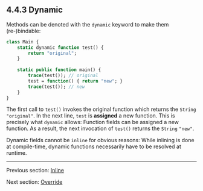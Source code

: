 ## 4.4.3 Dynamic

Methods can be denoted with the `dynamic` keyword to make them (re-)bindable:

```haxe
class Main {
	static dynamic function test() {
		return "original";
	}
	
	static public function main() {
		trace(test()); // original
		test = function() { return "new"; }
		trace(test()); // new
	}
}
```

The first call to `test()` invokes the original function which returns the `String` `"original"`. In the next line, `test` is **assigned** a new function. This is precisely what `dynamic` allows: Function fields can be assigned a new function. As a result, the next invocation of `test()` returns the `String` `"new"`.

Dynamic fields cannot be `inline` for obvious reasons: While inlining is done at compile-time, dynamic functions necessarily have to be resolved at runtime.

---

Previous section: [Inline](inline.md)

Next section: [Override](override.md)